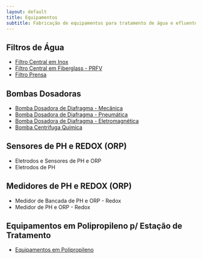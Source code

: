 ```yaml
---
layout: default
title: Equipamentos
subtitle: Fabricação de equipamentos para tratamento de água e efluentes
---
```


## Filtros de Água

- [Filtro Central em Inox](filtro-de-agua-inox.html)
- [Filtro Central em Fiberglass - PRFV](filtro-de-agua-fiberglass-PRFV.html)
- [Filtro Prensa](filtro-prensa.html)

## Bombas Dosadoras


- [Bomba Dosadora de Diafragma - Mecânica](bomba-dosadora-de-diafragma-mecanica.html)
- [Bomba Dosadora de Diafragma - Pneumática](bomba-dosadora-de-diafragma-pneumatica.html)
- [Bomba Dosadora de Diafragma - Eletromagnética](bomba-dosadora-de-diafragma-eletromagnetica.html)
- [Bomba Centrifuga Química](bomba-centrifuga-quimica.html)

## Sensores de PH e REDOX (ORP)

- Eletrodos e Sensores de PH e ORP
- Eletrodos de PH

## Medidores de PH e REDOX (ORP)

- Medidor de Bancada de PH e ORP - Redox
- Medidor de PH e ORP - Redox

## Equipamentos em Polipropileno p/ Estação de Tratamento

- [Equipamentos em Polipropileno](equipamentos-polipropileno.html)
